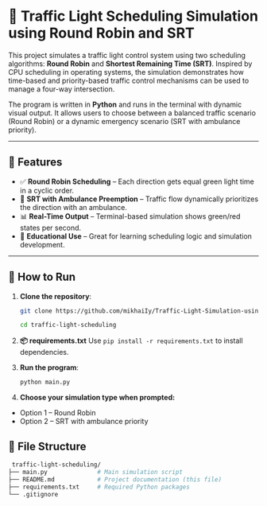 # 🚦 Traffic Light Scheduling Simulation using Round Robin and SRT

This project simulates a traffic light control system using two scheduling algorithms: **Round Robin** and **Shortest Remaining Time (SRT)**. Inspired by CPU scheduling in operating systems, the simulation demonstrates how time-based and priority-based traffic control mechanisms can be used to manage a four-way intersection.

The program is written in **Python** and runs in the terminal with dynamic visual output. It allows users to choose between a balanced traffic scenario (Round Robin) or a dynamic emergency scenario (SRT with ambulance priority).

---

## 📌 Features

- ✅ **Round Robin Scheduling** – Each direction gets equal green light time in a cyclic order.
- 🚨 **SRT with Ambulance Preemption** – Traffic flow dynamically prioritizes the direction with an ambulance.
- 📊 **Real-Time Output** – Terminal-based simulation shows green/red states per second.
- 🧠 **Educational Use** – Great for learning scheduling logic and simulation development.

---

## 🧪 How to Run

1. **Clone the repository**:
   ```bash
   git clone https://github.com/mikhaiIy/Traffic-Light-Simulation-using-Round-Robin-and-SRT-algorithms.git

   cd traffic-light-scheduling

2. **📦 requirements.txt**
Use `pip install -r requirements.txt` to install dependencies.

3. **Run the program**:
   ```bash
   python main.py

4. **Choose your simulation type when prompted:**
- Option 1 – Round Robin
- Option 2 – SRT with ambulance priority

## 📂 File Structure
   ```bash
    traffic-light-scheduling/
├── main.py              # Main simulation script
├── README.md            # Project documentation (this file)
├── requirements.txt     # Required Python packages
└── .gitignore           


